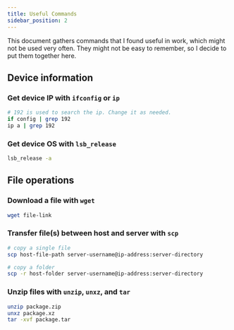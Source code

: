 ```yaml
---
title: Useful Commands
sidebar_position: 2
---
```


This document gathers commands that I found useful in work, which might not be used very often. They might not be easy to remember, so I decide to put them together here.

## Device information

### Get device IP with `ifconfig` or `ip`

```bash
# 192 is used to search the ip. Change it as needed.
if config | grep 192 
ip a | grep 192
```

### Get device OS with `lsb_release`

```bash
lsb_release -a
```

## File operations

### Download a file with `wget`

```bash
wget file-link
```

### Transfer file(s) between host and server with `scp`

```bash
# copy a single file
scp host-file-path server-username@ip-address:server-directory

# copy a folder
scp -r host-folder server-username@ip-address:server-directory
```

### Unzip files with `unzip`, `unxz`, and `tar`

```bash
unzip package.zip
unxz package.xz
tar -xvf package.tar
```

